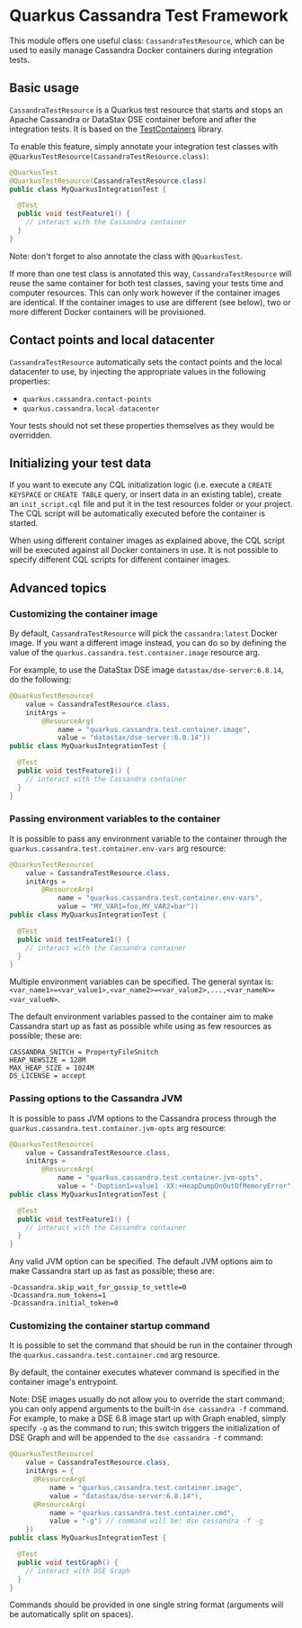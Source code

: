 # Quarkus Cassandra Test Framework

This module offers one useful class: `CassandraTestResource`, which can be used 
to easily manage Cassandra Docker containers during integration tests.

## Basic usage

`CassandraTestResource` is a Quarkus test resource that starts and stops an 
Apache Cassandra or DataStax DSE container before and after the integration
tests. It is based on the [TestContainers](https://www.testcontainers.org/) 
library.

To enable this feature, simply annotate your integration test classes with
`@QuarkusTestResource(CassandraTestResource.class)`:

```java
@QuarkusTest
@QuarkusTestResource(CassandraTestResource.class)
public class MyQuarkusIntegrationTest {

  @Test
  public void testFeature1() {
    // interact with the Cassandra container
  }
}
```

Note: don't forget to also annotate the class with `@QuarkusTest`.

If more than one test class is annotated this way, `CassandraTestResource` will
reuse the same container for both test classes, saving your tests time and
computer resources. This can only work however if the container images are
identical. If the container images to use are different (see below), two or more 
different Docker containers will be provisioned.

## Contact points and local datacenter

`CassandraTestResource` automatically sets the contact points and the local 
datacenter to use, by injecting the appropriate values in the following 
properties:

* `quarkus.cassandra.contact-points` 
* `quarkus.cassandra.local-datacenter`

Your tests should not set these properties themselves as they would be 
overridden.

## Initializing your test data

If you want to execute any CQL initialization logic (i.e. execute a  `CREATE 
KEYSPACE` or `CREATE TABLE` query, or insert data in an existing table), create 
an `init_script.cql` file and put it in the test resources folder or your 
project. The CQL script will be automatically executed before the container is
started.

When using different container images as explained above, the CQL script will
be executed against all Docker containers in use. It is not possible to specify
different CQL scripts for different container images.

## Advanced topics

### Customizing the container image

By default, `CassandraTestResource` will pick the `cassandra:latest` Docker 
image. If you want a different image instead, you can do so by defining the 
value of the `quarkus.cassandra.test.container.image` resource arg. 

For example, to use the DataStax DSE image `datastax/dse-server:6.8.14`, do the 
following:

```java
@QuarkusTestResource(
    value = CassandraTestResource.class,
    initArgs =
        @ResourceArg(
            name = "quarkus.cassandra.test.container.image",
            value = "datastax/dse-server:6.8.14"))
public class MyQuarkusIntegrationTest {

  @Test
  public void testFeature1() {
    // interact with the Cassandra container
  }
}
```

### Passing environment variables to the container

It is possible to pass any environment variable to the container through the 
`quarkus.cassandra.test.container.env-vars` arg resource:

```java
@QuarkusTestResource(
    value = CassandraTestResource.class,
    initArgs =
        @ResourceArg(
            name = "quarkus.cassandra.test.container.env-vars",
            value = "MY_VAR1=foo,MY_VAR2=bar"))
public class MyQuarkusIntegrationTest {

  @Test
  public void testFeature1() {
    // interact with the Cassandra container
  }
}
```

Multiple environment variables can be specified. The general syntax is: 
`<var_name1>=<var_value1>,<var_name2>=<var_value2>,...,<var_nameN>=<var_valueN>`.

The default environment variables passed to the container aim to make Cassandra 
start up as fast as possible while using as few resources as possible; these 
are:

```
CASSANDRA_SNITCH = PropertyFileSnitch
HEAP_NEWSIZE = 128M
MAX_HEAP_SIZE = 1024M
DS_LICENSE = accept
```

### Passing options to the Cassandra JVM

It is possible to pass JVM options to the Cassandra process through the
`quarkus.cassandra.test.container.jvm-opts` arg resource:

```java
@QuarkusTestResource(
    value = CassandraTestResource.class,
    initArgs =
        @ResourceArg(
            name = "quarkus.cassandra.test.container.jvm-opts",
            value = "-Doption1=value1 -XX:+HeapDumpOnOutOfMemoryError"))
public class MyQuarkusIntegrationTest {

  @Test
  public void testFeature1() {
    // interact with the Cassandra container
  }
}
```

Any valid JVM option can be specified. The default JVM options aim to make 
Cassandra start up as fast as possible; these are:

```
-Dcassandra.skip_wait_for_gossip_to_settle=0 
-Dcassandra.num_tokens=1 
-Dcassandra.initial_token=0
```

### Customizing the container startup command

It is possible to set the command that should be run in the container through 
the `quarkus.cassandra.test.container.cmd` arg resource. 

By default, the container executes whatever command is specified in the 
container image's entrypoint. 

Note: DSE images usually do not allow you to override the start command; you can
only append arguments to the built-in `dse cassandra -f` command. For example, 
to make a DSE 6.8 image start up with Graph enabled, simply specify `-g` as the 
command to run; this switch triggers the initialization of DSE Graph and will be 
appended to the `dse cassandra -f` command:

```java
@QuarkusTestResource(
    value = CassandraTestResource.class,
    initArgs = {
      @ResourceArg(
          name = "quarkus.cassandra.test.container.image",
          value = "datastax/dse-server:6.8.14"),
      @ResourceArg(
          name = "quarkus.cassandra.test.container.cmd", 
          value = "-g") // command will be: dse cassandra -f -g
    })
public class MyQuarkusIntegrationTest {

  @Test
  public void testGraph() {
    // interact with DSE Graph
  }
}
```

Commands should be provided in one single string format (arguments will be 
automatically split on spaces).
